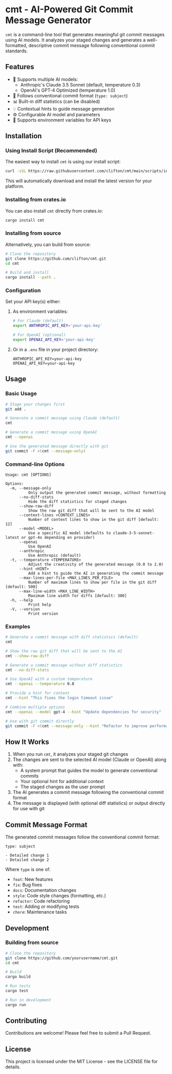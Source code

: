 # cmt - AI-Powered Git Commit Message Generator

`cmt` is a command-line tool that generates meaningful git commit messages using AI models. It analyzes your staged changes and generates a well-formatted, descriptive commit message following conventional commit standards.

## Features

- 🤖 Supports multiple AI models:
  - Anthropic's Claude 3.5 Sonnet (default, temperature 0.3)
  - OpenAI's GPT-4 Optimized (temperature 1.0)
- 📝 Follows conventional commit format (`type: subject`)
- 📊 Built-in diff statistics (can be disabled)
- 💡 Contextual hints to guide message generation
- ⚙️ Configurable AI model and parameters
- 🔑 Supports environment variables for API keys

## Installation

### Using Install Script (Recommended)

The easiest way to install `cmt` is using our install script:

```bash
curl -sSL https://raw.githubusercontent.com/clifton/cmt/main/scripts/install.sh | sh
```

This will automatically download and install the latest version for your platform.

### Installing from crates.io

You can also install `cmt` directly from crates.io:

```bash
cargo install cmt
```

### Installing from source

Alternatively, you can build from source:

```bash
# Clone the repository
git clone https://github.com/clifton/cmt.git
cd cmt

# Build and install
cargo install --path .
```

### Configuration

Set your API key(s) either:
1. As environment variables:
   ```bash
   # For Claude (default)
   export ANTHROPIC_API_KEY='your-api-key'

   # For OpenAI (optional)
   export OPENAI_API_KEY='your-api-key'
   ```
2. Or in a `.env` file in your project directory:
   ```
   ANTHROPIC_API_KEY=your-api-key
   OPENAI_API_KEY=your-api-key
   ```

## Usage

### Basic Usage

```bash
# Stage your changes first
git add .

# Generate a commit message using Claude (default)
cmt

# Generate a commit message using OpenAI
cmt --openai

# Use the generated message directly with git
git commit -F <(cmt --message-only)
```

### Command-line Options

```
Usage: cmt [OPTIONS]

Options:
  -m, --message-only
          Only output the generated commit message, without formatting
      --no-diff-stats
          Hide the diff statistics for staged changes
      --show-raw-diff
          Show the raw git diff that will be sent to the AI model
      --context-lines <CONTEXT_LINES>
          Number of context lines to show in the git diff [default: 12]
      --model <MODEL>
          Use a specific AI model (defaults to claude-3-5-sonnet-latest or gpt-4o depending on provider)
      --openai
          Use OpenAI
      --anthropic
          Use Anthropic (default)
  -t, --temperature <TEMPERATURE>
          Adjust the creativity of the generated message (0.0 to 2.0)
      --hint <HINT>
          Add a hint to guide the AI in generating the commit message
      --max-lines-per-file <MAX_LINES_PER_FILE>
          Number of maximum lines to show per file in the git diff [default: 500]
      --max-line-width <MAX_LINE_WIDTH>
          Maximum line width for diffs [default: 300]
  -h, --help
          Print help
  -V, --version
          Print version
```

### Examples

```bash
# Generate a commit message with diff statistics (default)
cmt

# Show the raw git diff that will be sent to the AI
cmt --show-raw-diff

# Generate a commit message without diff statistics
cmt --no-diff-stats

# Use OpenAI with a custom temperature
cmt --openai --temperature 0.8

# Provide a hint for context
cmt --hint "This fixes the login timeout issue"

# Combine multiple options
cmt --openai --model gpt-4 --hint "Update dependencies for security"

# Use with git commit directly
git commit -F <(cmt --message-only --hint "Refactor to improve performance")
```

## How It Works

1. When you run `cmt`, it analyzes your staged git changes
2. The changes are sent to the selected AI model (Claude or OpenAI) along with:
   - A system prompt that guides the model to generate conventional commits
   - Your optional hint for additional context
   - The staged changes as the user prompt
3. The AI generates a commit message following the conventional commit format
4. The message is displayed (with optional diff statistics) or output directly for use with git

## Commit Message Format

The generated commit messages follow the conventional commit format:

```
type: subject

- Detailed change 1
- Detailed change 2
```

Where `type` is one of:
- `feat`: New features
- `fix`: Bug fixes
- `docs`: Documentation changes
- `style`: Code style changes (formatting, etc.)
- `refactor`: Code refactoring
- `test`: Adding or modifying tests
- `chore`: Maintenance tasks

## Development

### Building from source

```bash
# Clone the repository
git clone https://github.com/yourusername/cmt.git
cd cmt

# Build
cargo build

# Run tests
cargo test

# Run in development
cargo run
```

## Contributing

Contributions are welcome! Please feel free to submit a Pull Request.

## License

This project is licensed under the MIT License - see the LICENSE file for details.

